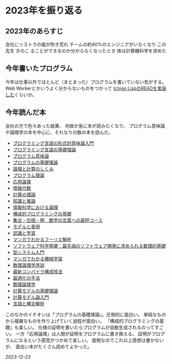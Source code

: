 # 2023年を振り返る

## 2023年のあらすじ

会社にリストラの嵐が吹き荒れ
チームの約40%のエンジニアがいなくなり
この先生
きのこ
ることができるのか分からなくなったとき
体は計算機科学を求めた

## 今年書いたプログラム

今年は仕事以外でほとんど（まとまった）プログラムを書いていない気がする。
Web Workerとかいうよく分からないものをつかって
[Ichigo LispのREADを実装した](/2023/read.html)くらいか。

## 今年読んだ本

会社の方で色々あった結果、
何故か急に本が読みたくなり、
プログラム意味論や論理学の本を中心に、それなりの数の本を読んだ。

* [プログラミング言語の形式的意味論入門](https://www.amazon.co.jp/dp/4621307630)
* [プログラミング言語の基礎理論](https://www.amazon.co.jp/dp/4320124502)
* [プログラム意味論](https://www.amazon.co.jp/dp/4320026578)
* [プログラムの基礎理論](https://www.amazon.co.jp/dp/4000103539)
* [論理と計算のしくみ](https://www.amazon.co.jp/dp/4007305803/)
* [プログラム理論](https://www.amazon.co.jp/dp/B000JA12VM)
* [応用論理](https://www.amazon.co.jp/dp/4320026519)
* [情報代数](https://www.amazon.co.jp/dp/4320026527)
* [計算の理論](https://www.amazon.co.jp/dp/4320026543)
* [知識と推論](https://www.amazon.co.jp/dp/4320026608)
* [情報科学における論理](https://www.amazon.co.jp/dp/4535608148)
* [構成的プログラミングの基礎](https://www.amazon.co.jp/dp/4795268673)
* [集合・位相・圏　数学の言葉への最短コース](https://www.amazon.co.jp/dp/B08KQ5LWTB)
* [モデルと表現](https://www.amazon.co.jp/dp/4000103571)
* [認識と学習](https://www.amazon.co.jp/dp/4000103563)
* [マンガでわかるフーリエ解析](https://www.amazon.co.jp/gp/product/B00UAE7F86/)
* [ソフトウェア科学基礎：最先端のソフトウェア開発に求められる数理的基礎](https://www.amazon.co.jp/gp/product/B07C8FH9XK)
* [型システム入門](https://www.amazon.co.jp/dp/4274069117)
* [マンガでわかる機械学習](https://www.amazon.co.jp/gp/product/B07H2B56RT/)
* [数理論理学序説](https://www.amazon.co.jp/dp/4320019431)
* [最新コンパイラ構成技法](https://www.amazon.co.jp/dp/4798114685)
* [最適化の手法](https://www.amazon.co.jp/dp/4320026640)
* [数理論理学](https://www.amazon.co.jp/dp/4320016823)
* [計算モデルの基礎理論](https://www.amazon.co.jp/dp/4000103520)
* [計算モデル論入門](https://www.amazon.co.jp/dp/4781911358)
* [言語と構文解析](https://www.amazon.co.jp/dp/4320026551)

このなかのイチオシは「プログラムの基礎理論」。圧倒的に面白い。
単純なものから複雑なものを作り上げていく過程が面白い。
「構成的プログラミングの基礎」も楽しい。
仕様の証明を書いたらプログラムが自動生成されるのってすごい。
一方「応用論理」は人間が証明をプログラムに書き換える。
証明がプログラムになるという感覚がつかめて楽しい。
面倒なのでこれ以上感想は書かないが、
面白い本がたくさん読めてよかった。

*2023-12-23*

